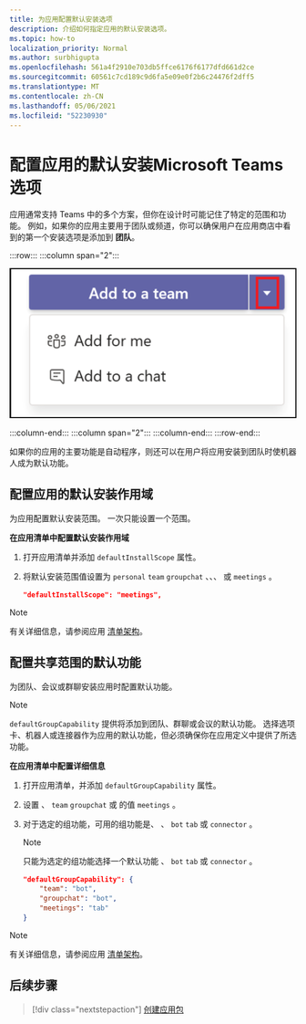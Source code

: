 ```yaml
---
title: 为应用配置默认安装选项
description: 介绍如何指定应用的默认安装选项。
ms.topic: how-to
localization_priority: Normal
ms.author: surbhigupta
ms.openlocfilehash: 561a4f2910e703db5ffce6176f6177dfd661d2ce
ms.sourcegitcommit: 60561c7cd189c9d6fa5e09e0f2b6c24476f2dff5
ms.translationtype: MT
ms.contentlocale: zh-CN
ms.lasthandoff: 05/06/2021
ms.locfileid: "52230930"
---
```

# <a name="configure-default-install-options-for-your-microsoft-teams-app"></a>配置应用的默认安装Microsoft Teams选项

应用通常支持 Teams 中的多个方案，但你在设计时可能记住了特定的范围和功能。 例如，如果你的应用主要用于团队或频道，你可以确保用户在应用商店中看到的第一个安装选项是添加到 **团队**。

:::row:::
   :::column span="2":::

![添加应用下拉列表示例](../../assets/images/compose-extensions/addanapp.png)

   :::column-end:::
   :::column span="2":::
   :::column-end:::
:::row-end:::

如果你的应用的主要功能是自动程序，则还可以在用户将应用安装到团队时使机器人成为默认功能。

## <a name="configure-your-apps-default-install-scope"></a>配置应用的默认安装作用域

为应用配置默认安装范围。 一次只能设置一个范围。

**在应用清单中配置默认安装作用域**

1. 打开应用清单并添加 `defaultInstallScope` 属性。
2. 将默认安装范围值设置为 `personal` `team` `groupchat` 、、、 或 `meetings` 。

    ```json
    "defaultInstallScope": "meetings",
    ```

> [!NOTE]
> 有关详细信息，请参阅应用 [清单架构](~/resources/schema/manifest-schema.md)。

## <a name="configure-the-default-capability-for-shared-scopes"></a>配置共享范围的默认功能

为团队、会议或群聊安装应用时配置默认功能。

> [!NOTE]
> `defaultGroupCapability` 提供将添加到团队、群聊或会议的默认功能。 选择选项卡、机器人或连接器作为应用的默认功能，但必须确保你在应用定义中提供了所选功能。

**在应用清单中配置详细信息**

1. 打开应用清单，并添加 `defaultGroupCapability` 属性。
2. 设置 、 `team` `groupchat` 或 的值 `meetings` 。
3. 对于选定的组功能，可用的组功能是、 、 `bot` `tab` 或 `connector` 。 

    > [!NOTE]
    > 只能为选定的组功能选择一个默认功能 、 `bot` `tab` 或 `connector` 。

    ```json
    "defaultGroupCapability": {
        "team": "bot",
        "groupchat": "bot",
        "meetings": "tab"
    }
    ```

> [!NOTE]
> 有关详细信息，请参阅应用 [清单架构](~/resources/schema/manifest-schema.md)。

## <a name="next-step"></a>后续步骤

> [!div class="nextstepaction"]
> [创建应用包](~/concepts/build-and-test/apps-package.md)
